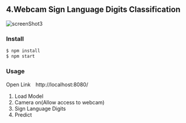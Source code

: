 ## 4.Webcam Sign Language Digits Classification

![screenShot3](https://github.com/PonDad/keras_js_examples/blob/master/3_webcam_image_classification/static/img/screenshot_3.png)

### Install

```bash
$ npm install
$ npm start
```

### Usage

Open Link　http://localhost:8080/

1. Load Model
2. Camera on(Allow access to webcam)
3. Sign Language Digits
4. Predict
